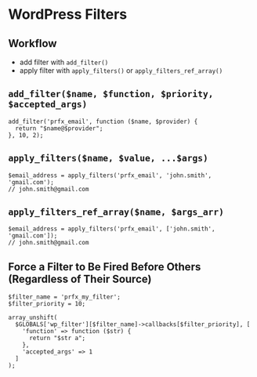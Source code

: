 # WordPress Filters

## Workflow

* add filter with `add_filter()`
* apply filter with `apply_filters()` or `apply_filters_ref_array()`

## `add_filter($name, $function, $priority, $accepted_args)`

```
add_filter('prfx_email', function ($name, $provider) {
  return "$name@$provider";
}, 10, 2);
```

## `apply_filters($name, $value, ...$args)`

```
$email_address = apply_filters('prfx_email', 'john.smith', 'gmail.com');
// john.smith@gmail.com
```

## `apply_filters_ref_array($name, $args_arr)`

```
$email_address = apply_filters('prfx_email', ['john.smith', 'gmail.com']);
// john.smith@gmail.com
```

## Force a Filter to Be Fired Before Others (Regardless of Their Source)

```
$filter_name = 'prfx_my_filter';
$filter_priority = 10;

array_unshift(
  $GLOBALS['wp_filter'][$filter_name]->callbacks[$filter_priority], [
    'function' => function ($str) {
      return "$str a";
    },
    'accepted_args' => 1
  ]
);
```